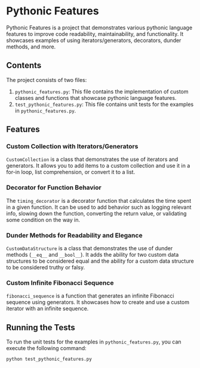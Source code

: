 # Pythonic Features

Pythonic Features is a project that demonstrates various pythonic language features to improve code readability, maintainability, and functionality. It showcases examples of using iterators/generators, decorators, dunder methods, and more.

## Contents

The project consists of two files:

1. `pythonic_features.py`: This file contains the implementation of custom classes and functions that showcase pythonic language features.
2. `test_pythonic_features.py`: This file contains unit tests for the examples in `pythonic_features.py`.

## Features

### Custom Collection with Iterators/Generators

`CustomCollection` is a class that demonstrates the use of iterators and generators. It allows you to add items to a custom collection and use it in a for-in loop, list comprehension, or convert it to a list.

### Decorator for Function Behavior

The `timing_decorator` is a decorator function that calculates the time spent in a given function. It can be used to add behavior such as logging relevant info, slowing down the function, converting the return value, or validating some condition on the way in.

### Dunder Methods for Readability and Elegance

`CustomDataStructure` is a class that demonstrates the use of dunder methods (`__eq__` and `__bool__`). It adds the ability for two custom data structures to be considered equal and the ability for a custom data structure to be considered truthy or falsy.

### Custom Infinite Fibonacci Sequence

`fibonacci_sequence` is a function that generates an infinite Fibonacci sequence using generators. It showcases how to create and use a custom iterator with an infinite sequence.

## Running the Tests

To run the unit tests for the examples in `pythonic_features.py`, you can execute the following command:

```bash
python test_pythonic_features.py
